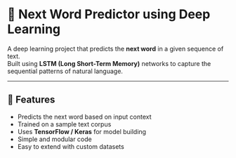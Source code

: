 # 📝 Next Word Predictor using Deep Learning

A deep learning project that predicts the **next word** in a given sequence of text.  
Built using **LSTM (Long Short-Term Memory)** networks to capture the sequential patterns of natural language.

---

## 🚀 Features
- Predicts the next word based on input context
- Trained on a sample text corpus
- Uses **TensorFlow / Keras** for model building
- Simple and modular code
- Easy to extend with custom datasets
